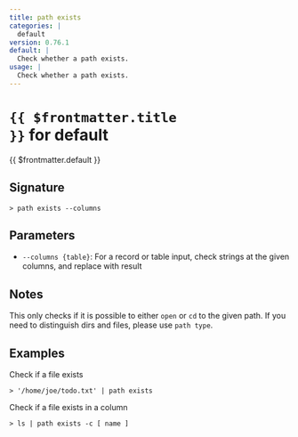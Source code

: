 ```yaml
---
title: path exists
categories: |
  default
version: 0.76.1
default: |
  Check whether a path exists.
usage: |
  Check whether a path exists.
---
```


# <code>{{ $frontmatter.title }}</code> for default

<div class='command-title'>{{ $frontmatter.default }}</div>

## Signature

```> path exists --columns```

## Parameters

 -  `--columns {table}`: For a record or table input, check strings at the given columns, and replace with result

## Notes
This only checks if it is possible to either `open` or `cd` to the given path.
If you need to distinguish dirs and files, please use `path type`.
## Examples

Check if a file exists
```shell
> '/home/joe/todo.txt' | path exists
```

Check if a file exists in a column
```shell
> ls | path exists -c [ name ]
```
